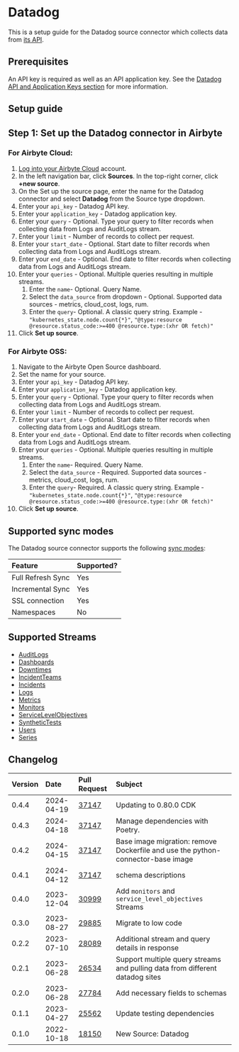 # Datadog

This is a setup guide for the Datadog source connector which collects data from [its API](https://docs.datadoghq.com/api/latest/).

## Prerequisites

An API key is required as well as an API application key. See the [Datadog API and Application Keys section](https://docs.datadoghq.com/account_management/api-app-keys/) for more information.

## Setup guide

## Step 1: Set up the Datadog connector in Airbyte

### For Airbyte Cloud:

1. [Log into your Airbyte Cloud](https://cloud.airbyte.com/workspaces) account.
2. In the left navigation bar, click **Sources**. In the top-right corner, click **+new source**.
3. On the Set up the source page, enter the name for the Datadog connector and select **Datadog** from the Source type dropdown.
4. Enter your `api_key` - Datadog API key.
5. Enter your `application_key` - Datadog application key.
6. Enter your `query` - Optional. Type your query to filter records when collecting data from Logs and AuditLogs stream.
7. Enter your `limit` - Number of records to collect per request.
8. Enter your `start_date` - Optional. Start date to filter records when collecting data from Logs and AuditLogs stream.
9. Enter your `end_date` - Optional. End date to filter records when collecting data from Logs and AuditLogs stream.
10. Enter your `queries` - Optional. Multiple queries resulting in multiple streams.
    1. Enter the `name`- Optional. Query Name.
    2. Select the `data_source` from dropdown - Optional. Supported data sources - metrics, cloud_cost, logs, rum.
    3. Enter the `query`- Optional. A classic query string. Example - `"kubernetes_state.node.count{*}"`, `"@type:resource @resource.status_code:>=400 @resource.type:(xhr OR fetch)"`
11. Click **Set up source**.

### For Airbyte OSS:

1. Navigate to the Airbyte Open Source dashboard.
2. Set the name for your source. 
4. Enter your `api_key` - Datadog API key.
5. Enter your `application_key` - Datadog application key.
6. Enter your `query` - Optional. Type your query to filter records when collecting data from Logs and AuditLogs stream.
7. Enter your `limit` - Number of records to collect per request.
8. Enter your `start_date` - Optional. Start date to filter records when collecting data from Logs and AuditLogs stream.
9. Enter your `end_date` - Optional. End date to filter records when collecting data from Logs and AuditLogs stream.
10. Enter your `queries` - Optional. Multiple queries resulting in multiple streams.
    1. Enter the `name`- Required. Query Name.
    2. Select the `data_source` - Required. Supported data sources - metrics, cloud_cost, logs, rum.
    3. Enter the `query`- Required. A classic query string. Example - `"kubernetes_state.node.count{*}"`, `"@type:resource @resource.status_code:>=400 @resource.type:(xhr OR fetch)"`
10. Click **Set up source**.

## Supported sync modes

The Datadog source connector supports the following [sync modes](https://docs.airbyte.com/cloud/core-concepts#connection-sync-modes):

| Feature           | Supported? |
| :---------------- |:-----------|
| Full Refresh Sync | Yes        |
| Incremental Sync  | Yes        |
| SSL connection    | Yes        |
| Namespaces        | No         |

## Supported Streams

* [AuditLogs](https://docs.datadoghq.com/api/latest/audit/#search-audit-logs-events)
* [Dashboards](https://docs.datadoghq.com/api/latest/dashboards/#get-all-dashboards)
* [Downtimes](https://docs.datadoghq.com/api/latest/downtimes/#get-all-downtimes)
* [IncidentTeams](https://docs.datadoghq.com/api/latest/incident-teams/#get-a-list-of-all-incident-teams)
* [Incidents](https://docs.datadoghq.com/api/latest/incidents/#get-a-list-of-incidents)
* [Logs](https://docs.datadoghq.com/api/latest/logs/#search-logs)
* [Metrics](https://docs.datadoghq.com/api/latest/metrics/#get-a-list-of-metrics)
* [Monitors](https://docs.datadoghq.com/api/latest/monitors/#get-all-monitor-details)
* [ServiceLevelObjectives](https://docs.datadoghq.com/api/latest/service-level-objectives/#get-all-slos)
* [SyntheticTests](https://docs.datadoghq.com/api/latest/synthetics/#get-the-list-of-all-tests)
* [Users](https://docs.datadoghq.com/api/latest/users/#list-all-users)
* [Series](https://docs.datadoghq.com/api/latest/metrics/?code-lang=curl#query-timeseries-data-across-multiple-products)

## Changelog

| Version | Date       | Pull Request                                              | Subject                                                                      |
|:--------|:-----------|:----------------------------------------------------------|:-----------------------------------------------------------------------------|
| 0.4.4 | 2024-04-19 | [37147](https://github.com/airbytehq/airbyte/pull/37147) | Updating to 0.80.0 CDK |
| 0.4.3 | 2024-04-18 | [37147](https://github.com/airbytehq/airbyte/pull/37147) | Manage dependencies with Poetry. |
| 0.4.2 | 2024-04-15 | [37147](https://github.com/airbytehq/airbyte/pull/37147) | Base image migration: remove Dockerfile and use the python-connector-base image |
| 0.4.1 | 2024-04-12 | [37147](https://github.com/airbytehq/airbyte/pull/37147) | schema descriptions |
| 0.4.0 | 2023-12-04 | [30999](https://github.com/airbytehq/airbyte/pull/30999) | Add `monitors` and `service_level_objectives` Streams |
| 0.3.0 | 2023-08-27 | [29885](https://github.com/airbytehq/airbyte/pull/29885) | Migrate to low code |
| 0.2.2 | 2023-07-10 | [28089](https://github.com/airbytehq/airbyte/pull/28089) | Additional stream and query details in response |
| 0.2.1 | 2023-06-28 | [26534](https://github.com/airbytehq/airbyte/pull/26534) | Support multiple query streams and pulling data from different datadog sites |
| 0.2.0 | 2023-06-28 | [27784](https://github.com/airbytehq/airbyte/pull/27784) | Add necessary fields to schemas |
| 0.1.1 | 2023-04-27 | [25562](https://github.com/airbytehq/airbyte/pull/25562) | Update testing dependencies |
| 0.1.0 | 2022-10-18 | [18150](https://github.com/airbytehq/airbyte/pull/18150) | New Source: Datadog |
